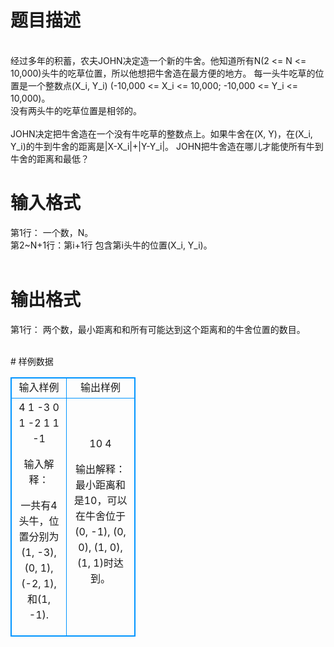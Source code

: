 # 

 
 # 题目描述 
<p>
<br>经过多年的积蓄，农夫JOHN决定造一个新的牛舍。他知道所有N(2 <= N <=<br>10,000)头牛的吃草位置，所以他想把牛舍造在最方便的地方。 每一头牛吃草的位<br>置是一个整数点(X_i, Y_i) (-10,000 <= X_i <= 10,000; -10,000 <= Y_i <= 10,000)。 <br>没有两头牛的吃草位置是相邻的。<br><br>JOHN决定把牛舍造在一个没有牛吃草的整数点上。如果牛舍在(X, Y)，在(X_i, <br>Y_i)的牛到牛舍的距离是|X-X_i|+|Y-Y_i|。 JOHN把牛舍造在哪儿才能使所有牛到<br>牛舍的距离和最低？<br></p> 

 
 # 输入格式 
<p>
第1行： 一个数，N。<br>第2~N+1行：第i+1行 包含第i头牛的位置(X_i, Y_i)。<br><br></p> 

 
 # 输出格式 
<p>
第1行： 两个数，最小距离和和所有可能达到这个距离和的牛舍位置的数目。<br><br></p> 
# 样例数据
<style>
        table,table tr th, table tr td { border:1px solid #0094ff; }
        table { width: 200px; min-height: 25px; line-height: 25px; text-align: center; border-collapse: collapse;}   
    </style>
<table>
	<tr>
		<td>输入样例</td>
		<td>输出样例</td>
	</tr>
<tr><td>4
1 -3
0 1
-2 1
1 -1

输入解释：

一共有4头牛，位置分别为(1, -3), (0, 1), (-2, 1), 和(1, -1).
</td><td>10 4

输出解释：
最小距离和是10，可以在牛舍位于 (0, -1), (0, 0), (1, 0), (1, 1)时达到。</td></tr></table>
